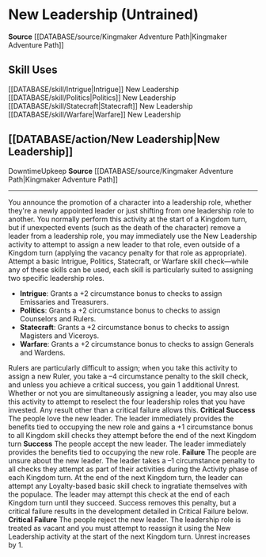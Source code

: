 ﻿---
id: '15'
name: New Leadership
rarity: Common
source: '[[DATABASE/source/Kingmaker Adventure Path|Kingmaker Adventure Path]]'
type: General Skill Action

---
# New Leadership (Untrained)

**Source** [[DATABASE/source/Kingmaker Adventure Path|Kingmaker Adventure Path]]

## Skill Uses

[[DATABASE/skill/Intrigue|Intrigue]] New Leadership
[[DATABASE/skill/Politics|Politics]] New Leadership
[[DATABASE/skill/Statecraft|Statecraft]] New Leadership
[[DATABASE/skill/Warfare|Warfare]] New Leadership

## [[DATABASE/action/New Leadership|New Leadership]]

<span class="item-trait">Downtime</span><span class="item-trait">Upkeep</span>
**Source** [[DATABASE/source/Kingmaker Adventure Path|Kingmaker Adventure Path]]

---
You announce the promotion of a character into a leadership role, whether they're a newly appointed leader or just shifting from one leadership role to another.
 You normally perform this activity at the start of a Kingdom turn, but if unexpected events (such as the death of the character) remove a leader from a leadership role, you may immediately use the New Leadership activity to attempt to assign a new leader to that role, even outside of a Kingdom turn (applying the vacancy penalty for that role as appropriate). Attempt a basic Intrigue, Politics, Statecraft, or Warfare skill check—while any of these skills can be used, each skill is particularly suited to assigning two specific leadership roles.

* **Intrigue**: Grants a +2 circumstance bonus to checks to assign Emissaries and Treasurers.
* **Politics**: Grants a +2 circumstance bonus to checks to assign Counselors and Rulers.
* **Statecraft**: Grants a +2 circumstance bonus to checks to assign Magisters and Viceroys.
* **Warfare**: Grants a +2 circumstance bonus to checks to assign Generals and Wardens.

Rulers are particularly difficult to assign; when you take this activity to assign a new Ruler, you take a –4 circumstance penalty to the skill check, and unless you achieve a critical success, you gain 1 additional Unrest.
 Whether or not you are simultaneously assigning a leader, you may also use this activity to attempt to reselect the four leadership roles that you have invested. Any result other than a critical failure allows this.
**Critical Success** The people love the new leader. The leader immediately provides the benefits tied to occupying the new role and gains a +1 circumstance bonus to all Kingdom skill checks they attempt before the end of the next Kingdom turn
**Success** The people accept the new leader. The leader immediately provides the benefits tied to occupying the new role.
**Failure** The people are unsure about the new leader. The leader takes a –1 circumstance penalty to all checks they attempt as part of their activities during the Activity phase of each Kingdom turn. At the end of the next Kingdom turn, the leader can attempt any Loyalty-based basic skill check to ingratiate themselves with the populace. The leader may attempt this check at the end of each Kingdom turn until they succeed. Success removes this penalty, but a critical failure results in the development detailed in Critical Failure below.
**Critical Failure** The people reject the new leader. The leadership role is treated as vacant and you must attempt to reassign it using the New Leadership activity at the start of the next Kingdom turn. Unrest increases by 1.